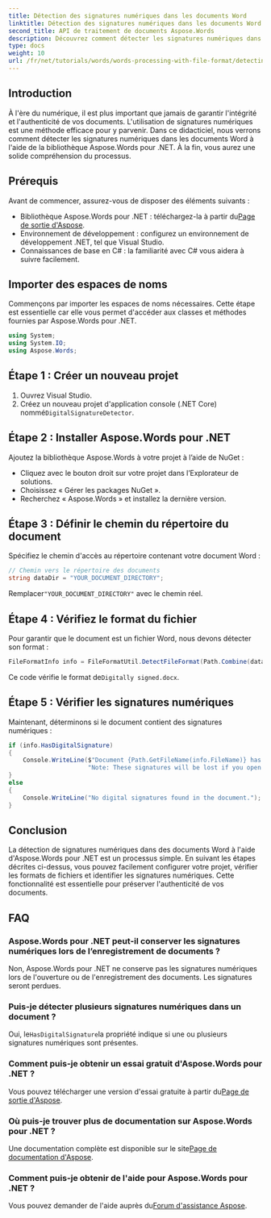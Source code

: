 ```yaml
---
title: Détection des signatures numériques dans les documents Word
linktitle: Détection des signatures numériques dans les documents Word
second_title: API de traitement de documents Aspose.Words
description: Découvrez comment détecter les signatures numériques dans les documents Word à l'aide de la bibliothèque Aspose.Words pour .NET. Ce didacticiel complet couvre tous les aspects, de la configuration du projet à la vérification des signatures numériques.
type: docs
weight: 10
url: /fr/net/tutorials/words/words-processing-with-file-format/detecting-digital-signatures/
---
```

## Introduction

À l'ère du numérique, il est plus important que jamais de garantir l'intégrité et l'authenticité de vos documents. L'utilisation de signatures numériques est une méthode efficace pour y parvenir. Dans ce didacticiel, nous verrons comment détecter les signatures numériques dans les documents Word à l'aide de la bibliothèque Aspose.Words pour .NET. À la fin, vous aurez une solide compréhension du processus.

## Prérequis

Avant de commencer, assurez-vous de disposer des éléments suivants :

-  Bibliothèque Aspose.Words pour .NET : téléchargez-la à partir du[Page de sortie d'Aspose](https://releases.aspose.com/words/net/).
- Environnement de développement : configurez un environnement de développement .NET, tel que Visual Studio.
- Connaissances de base en C# : la familiarité avec C# vous aidera à suivre facilement.

## Importer des espaces de noms

Commençons par importer les espaces de noms nécessaires. Cette étape est essentielle car elle vous permet d'accéder aux classes et méthodes fournies par Aspose.Words pour .NET.

```csharp
using System;
using System.IO;
using Aspose.Words;
```

## Étape 1 : Créer un nouveau projet

1. Ouvrez Visual Studio.
2.  Créez un nouveau projet d'application console (.NET Core) nommé`DigitalSignatureDetector`.

## Étape 2 : Installer Aspose.Words pour .NET

Ajoutez la bibliothèque Aspose.Words à votre projet à l’aide de NuGet :

- Cliquez avec le bouton droit sur votre projet dans l’Explorateur de solutions.
- Choisissez « Gérer les packages NuGet ».
- Recherchez « Aspose.Words » et installez la dernière version.

## Étape 3 : Définir le chemin du répertoire du document

Spécifiez le chemin d'accès au répertoire contenant votre document Word :

```csharp
// Chemin vers le répertoire des documents
string dataDir = "YOUR_DOCUMENT_DIRECTORY";
```

 Remplacer`"YOUR_DOCUMENT_DIRECTORY"` avec le chemin réel.

## Étape 4 : Vérifiez le format du fichier

Pour garantir que le document est un fichier Word, nous devons détecter son format :

```csharp
FileFormatInfo info = FileFormatUtil.DetectFileFormat(Path.Combine(dataDir, "Digitally signed.docx"));
```

 Ce code vérifie le format de`Digitally signed.docx`.

## Étape 5 : Vérifier les signatures numériques

Maintenant, déterminons si le document contient des signatures numériques :

```csharp
if (info.HasDigitalSignature)
{
    Console.WriteLine($"Document {Path.GetFileName(info.FileName)} has digital signatures. " +
                      "Note: These signatures will be lost if you open or save this document with Aspose.Words.");
}
else
{
    Console.WriteLine("No digital signatures found in the document.");
}
```

## Conclusion

La détection de signatures numériques dans des documents Word à l'aide d'Aspose.Words pour .NET est un processus simple. En suivant les étapes décrites ci-dessus, vous pouvez facilement configurer votre projet, vérifier les formats de fichiers et identifier les signatures numériques. Cette fonctionnalité est essentielle pour préserver l'authenticité de vos documents.

## FAQ

### Aspose.Words pour .NET peut-il conserver les signatures numériques lors de l’enregistrement de documents ?

Non, Aspose.Words pour .NET ne conserve pas les signatures numériques lors de l'ouverture ou de l'enregistrement des documents. Les signatures seront perdues.

### Puis-je détecter plusieurs signatures numériques dans un document ?

 Oui, le`HasDigitalSignature`la propriété indique si une ou plusieurs signatures numériques sont présentes.

### Comment puis-je obtenir un essai gratuit d'Aspose.Words pour .NET ?

 Vous pouvez télécharger une version d'essai gratuite à partir du[Page de sortie d'Aspose](https://releases.aspose.com/).

### Où puis-je trouver plus de documentation sur Aspose.Words pour .NET ?

 Une documentation complète est disponible sur le site[Page de documentation d'Aspose](https://reference.aspose.com/words/net/).

### Comment puis-je obtenir de l'aide pour Aspose.Words pour .NET ?

 Vous pouvez demander de l'aide auprès du[Forum d'assistance Aspose](https://forum.aspose.com/c/words/8).